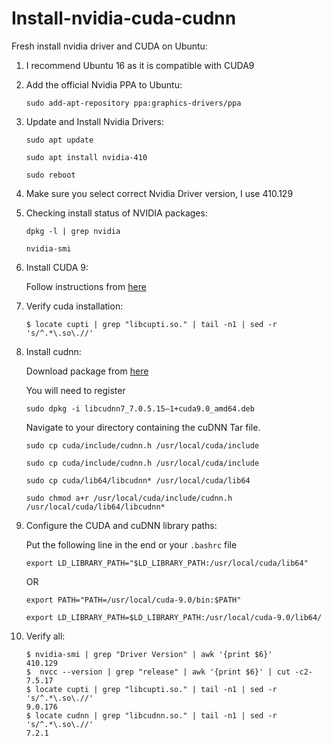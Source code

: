 # Install-nvidia-cuda-cudnn

Fresh install nvidia driver and CUDA on Ubuntu:

1. I recommend Ubuntu 16 as it is compatible with CUDA9

2. Add the official Nvidia PPA to Ubuntu: 

   `sudo add-apt-repository ppa:graphics-drivers/ppa`

3. Update and Install Nvidia Drivers:

    `sudo apt update` 
    
   `sudo apt install nvidia-410` 
   
    `sudo reboot`

4. Make sure you select correct Nvidia Driver version, I use 410.129

5. Checking install status of NVIDIA packages: 

   `dpkg -l | grep nvidia`

   `nvidia-smi`

6. Install CUDA 9: 

   Follow instructions from [here](https://developer.nvidia.com/cuda-90-download-archive?target_os=Linux&target_arch=x86_64&target_distro=Ubuntu&target_version=1604)

7. Verify cuda installation:

    `$ locate cupti | grep "libcupti.so." | tail -n1 | sed -r 's/^.*\.so\.//'`

8. Install cudnn:

   Download package from [here](https://developer.nvidia.com/rdp/cudnn-download)
   
   You will need to register
   
   `sudo dpkg -i libcudnn7_7.0.5.15–1+cuda9.0_amd64.deb`

   Navigate to your <cudnnpath> directory containing the cuDNN Tar file.

   `sudo cp cuda/include/cudnn.h /usr/local/cuda/include`

   `sudo cp cuda/include/cudnn.h /usr/local/cuda/include`

   `sudo cp cuda/lib64/libcudnn* /usr/local/cuda/lib64`

   `sudo chmod a+r /usr/local/cuda/include/cudnn.h /usr/local/cuda/lib64/libcudnn*`

9. Configure the CUDA and cuDNN library paths:

   Put the following line in the end or your `.bashrc` file

   `export LD_LIBRARY_PATH="$LD_LIBRARY_PATH:/usr/local/cuda/lib64"`
   
   OR

   `export PATH="PATH=/usr/local/cuda-9.0/bin:$PATH"`

   `export LD_LIBRARY_PATH=$LD_LIBRARY_PATH:/usr/local/cuda-9.0/lib64/`

10. Verify all:

    ```
    $ nvidia-smi | grep "Driver Version" | awk '{print $6}'
    410.129
    $  nvcc --version | grep "release" | awk '{print $6}' | cut -c2-
    7.5.17
    $ locate cupti | grep "libcupti.so." | tail -n1 | sed -r 's/^.*\.so\.//' 
    9.0.176
    $ locate cudnn | grep "libcudnn.so." | tail -n1 | sed -r 's/^.*\.so\.//' 
    7.2.1
    ```